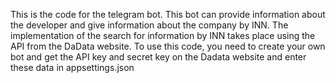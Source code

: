 This is the code for the telegram bot. 
This bot can provide information about the developer and give information about the company by INN. 
The implementation of the search for information by INN takes place using the API from the DaData website.
To use this code, you need to create your own bot and get the API key and secret key on the Dadata website and enter these data in appsettings.json
